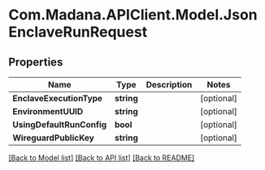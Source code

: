 
# Com.Madana.APIClient.Model.JsonEnclaveRunRequest

## Properties

Name | Type | Description | Notes
------------ | ------------- | ------------- | -------------
**EnclaveExecutionType** | **string** |  | [optional] 
**EnvironmentUUID** | **string** |  | [optional] 
**UsingDefaultRunConfig** | **bool** |  | [optional] 
**WireguardPublicKey** | **string** |  | [optional] 

[[Back to Model list]](../README.md#documentation-for-models)
[[Back to API list]](../README.md#documentation-for-api-endpoints)
[[Back to README]](../README.md)

